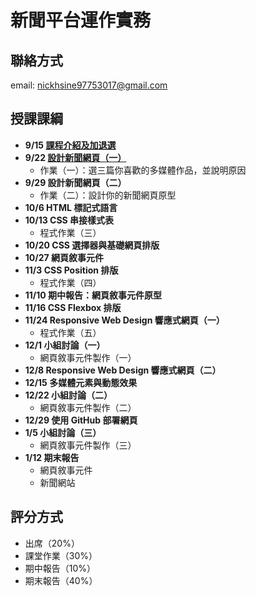 # 新聞平台運作實務 
## 聯絡方式
email: nickhsine97753017@gmail.com

## 授課課綱
* **9/15 [課程介紹及加退選](https://nickhsine.github.io/teach-at-nccu/109-01/09-15)**
* **9/22 [設計新聞網頁（一）](https://nickhsine.github.io/teach-at-nccu/109-01/09-22/)**
  * 作業（一）：選三篇你喜歡的多媒體作品，並說明原因
* **9/29 設計新聞網頁（二）**
  * 作業（二）：設計你的新聞網頁原型
* **10/6 HTML 標記式語言**
* **10/13 CSS 串接樣式表**
  * 程式作業（三）
* **10/20 CSS 選擇器與基礎網頁排版** 
* **10/27 網頁敘事元件**
* **11/3 CSS Position 排版**
  * 程式作業（四）
* **11/10 期中報告：網頁敘事元件原型**
* **11/16 CSS Flexbox 排版**
* **11/24 Responsive Web Design 響應式網頁（一）**
  * 程式作業（五）
* **12/1 小組討論（一）**
  * 網頁敘事元件製作（一）
* **12/8 Responsive Web Design 響應式網頁（二）**
* **12/15 多媒體元素與動態效果**
* **12/22 小組討論（二）**
  * 網頁敘事元件製作（二）
* **12/29 使用 GitHub 部署網頁**
* **1/5 小組討論（三）**
  * 網頁敘事元件製作（三）
* **1/12 期末報告**
  * 網頁敘事元件
  * 新聞網站

## 評分方式
- 出席（20%）
- 課堂作業（30%）
- 期中報告（10%）
- 期末報告（40%）
